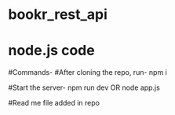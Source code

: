 # bookr_rest_api
# node.js code 
#Commands-
#After cloning the repo, run- npm i

#Start the server- npm run dev OR node app.js

#Read me file added in repo

